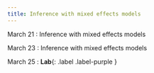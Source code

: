 ```yaml
---
title: Inference with mixed effects models
---
```


March 21
: Inference with mixed effects models

March 23
: Inference with mixed effects models

March 25
: **Lab**{: .label .label-purple }